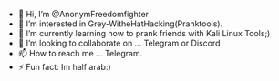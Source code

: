 - 👋 Hi, I’m @AnonymFreedomfighter
- 👀 I’m interested in Grey-WitheHatHacking(Pranktools).
- 🌱 I’m currently learning how to prank friends with Kali Linux Tools;)
- 💞️ I’m looking to collaborate on ... Telegram or Discord
- 📫 How to reach me ... Telegram.
- ⚡ Fun fact: Im half arab:)
